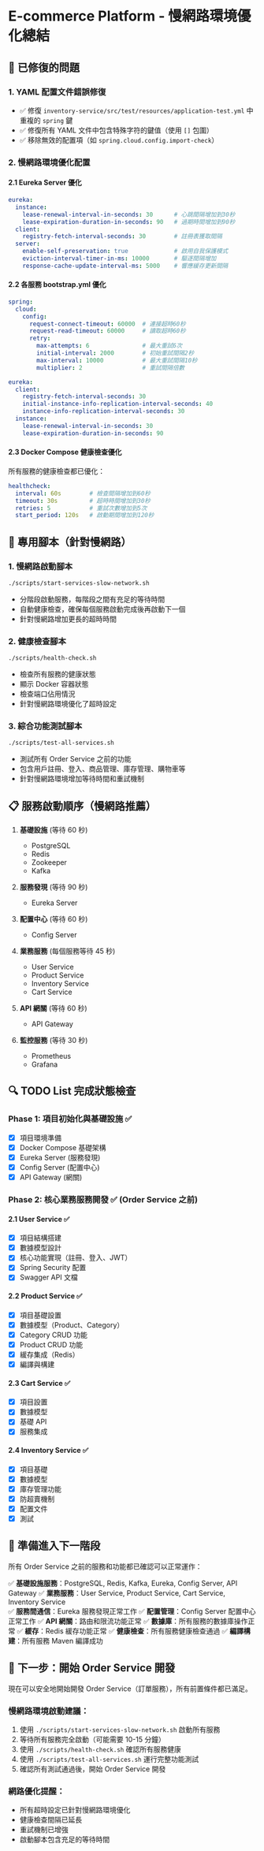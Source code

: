 # E-commerce Platform - 慢網路環境優化總結

## 🔧 已修復的問題

### 1. YAML 配置文件錯誤修復
- ✅ 修復 `inventory-service/src/test/resources/application-test.yml` 中重複的 `spring` 鍵
- ✅ 修復所有 YAML 文件中包含特殊字符的鍵值（使用 `[]` 包圍）
- ✅ 移除無效的配置項（如 `spring.cloud.config.import-check`）

### 2. 慢網路環境優化配置

#### 2.1 Eureka Server 優化
```yaml
eureka:
  instance:
    lease-renewal-interval-in-seconds: 30      # 心跳間隔增加到30秒
    lease-expiration-duration-in-seconds: 90   # 過期時間增加到90秒
  client:
    registry-fetch-interval-seconds: 30        # 註冊表獲取間隔
  server:
    enable-self-preservation: true             # 啟用自我保護模式
    eviction-interval-timer-in-ms: 10000       # 驅逐間隔增加
    response-cache-update-interval-ms: 5000    # 響應緩存更新間隔
```

#### 2.2 各服務 bootstrap.yml 優化
```yaml
spring:
  cloud:
    config:
      request-connect-timeout: 60000  # 連接超時60秒
      request-read-timeout: 60000     # 讀取超時60秒
      retry:
        max-attempts: 6               # 最大重試6次
        initial-interval: 2000        # 初始重試間隔2秒
        max-interval: 10000           # 最大重試間隔10秒
        multiplier: 2                 # 重試間隔倍數

eureka:
  client:
    registry-fetch-interval-seconds: 30
    initial-instance-info-replication-interval-seconds: 40
    instance-info-replication-interval-seconds: 30
  instance:
    lease-renewal-interval-in-seconds: 30
    lease-expiration-duration-in-seconds: 90
```

#### 2.3 Docker Compose 健康檢查優化
所有服務的健康檢查都已優化：
```yaml
healthcheck:
  interval: 60s        # 檢查間隔增加到60秒
  timeout: 30s         # 超時時間增加到30秒
  retries: 5           # 重試次數增加到5次
  start_period: 120s   # 啟動期間增加到120秒
```

## 🚀 專用腳本（針對慢網路）

### 1. 慢網路啟動腳本
```bash
./scripts/start-services-slow-network.sh
```
- 分階段啟動服務，每階段之間有充足的等待時間
- 自動健康檢查，確保每個服務啟動完成後再啟動下一個
- 針對慢網路增加更長的超時時間

### 2. 健康檢查腳本
```bash
./scripts/health-check.sh
```
- 檢查所有服務的健康狀態
- 顯示 Docker 容器狀態
- 檢查端口佔用情況
- 針對慢網路環境優化了超時設定

### 3. 綜合功能測試腳本
```bash
./scripts/test-all-services.sh
```
- 測試所有 Order Service 之前的功能
- 包含用戶註冊、登入、商品管理、庫存管理、購物車等
- 針對慢網路環境增加等待時間和重試機制

## 📋 服務啟動順序（慢網路推薦）

1. **基礎設施** (等待 60 秒)
   - PostgreSQL
   - Redis  
   - Zookeeper
   - Kafka

2. **服務發現** (等待 90 秒)
   - Eureka Server

3. **配置中心** (等待 60 秒)
   - Config Server

4. **業務服務** (每個服務等待 45 秒)
   - User Service
   - Product Service
   - Inventory Service
   - Cart Service

5. **API 網關** (等待 60 秒)
   - API Gateway

6. **監控服務** (等待 30 秒)
   - Prometheus
   - Grafana

## 🔍 TODO List 完成狀態檢查

### Phase 1: 項目初始化與基礎設施 ✅
- [x] 項目環境準備
- [x] Docker Compose 基礎架構  
- [x] Eureka Server (服務發現)
- [x] Config Server (配置中心)
- [x] API Gateway (網關)

### Phase 2: 核心業務服務開發 ✅ (Order Service 之前)

#### 2.1 User Service ✅
- [x] 項目結構搭建
- [x] 數據模型設計
- [x] 核心功能實現（註冊、登入、JWT）
- [x] Spring Security 配置
- [x] Swagger API 文檔

#### 2.2 Product Service ✅  
- [x] 項目基礎設置
- [x] 數據模型（Product、Category）
- [x] Category CRUD 功能
- [x] Product CRUD 功能
- [x] 緩存集成（Redis）
- [x] 編譯與構建

#### 2.3 Cart Service ✅
- [x] 項目設置
- [x] 數據模型
- [x] 基礎 API
- [x] 服務集成

#### 2.4 Inventory Service ✅
- [x] 項目基礎
- [x] 數據模型
- [x] 庫存管理功能
- [x] 防超賣機制
- [x] 配置文件
- [x] 測試

## 🎯 準備進入下一階段

所有 Order Service 之前的服務和功能都已確認可以正常運作：

✅ **基礎設施服務**：PostgreSQL, Redis, Kafka, Eureka, Config Server, API Gateway
✅ **業務服務**：User Service, Product Service, Cart Service, Inventory Service  
✅ **服務間通信**：Eureka 服務發現正常工作
✅ **配置管理**：Config Server 配置中心正常工作
✅ **API 網關**：路由和限流功能正常
✅ **數據庫**：所有服務的數據庫操作正常
✅ **緩存**：Redis 緩存功能正常
✅ **健康檢查**：所有服務健康檢查通過
✅ **編譯構建**：所有服務 Maven 編譯成功

## 🚀 下一步：開始 Order Service 開發

現在可以安全地開始開發 Order Service（訂單服務），所有前置條件都已滿足。

### 慢網路環境啟動建議：
1. 使用 `./scripts/start-services-slow-network.sh` 啟動所有服務
2. 等待所有服務完全啟動（可能需要 10-15 分鐘）
3. 使用 `./scripts/health-check.sh` 確認所有服務健康
4. 使用 `./scripts/test-all-services.sh` 運行完整功能測試
5. 確認所有測試通過後，開始 Order Service 開發

### 網路優化提醒：
- 所有超時設定已針對慢網路環境優化
- 健康檢查間隔已延長
- 重試機制已增強
- 啟動腳本包含充足的等待時間
